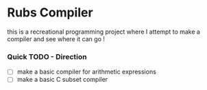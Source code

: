 # Rubs Compiler

this is a recreational programming project where I attempt to make a compiler and see where it can go !

### Quick TODO - Direction

- [ ] make a basic compiler for arithmetic expressions
- [ ] make a basic C subset compiler
